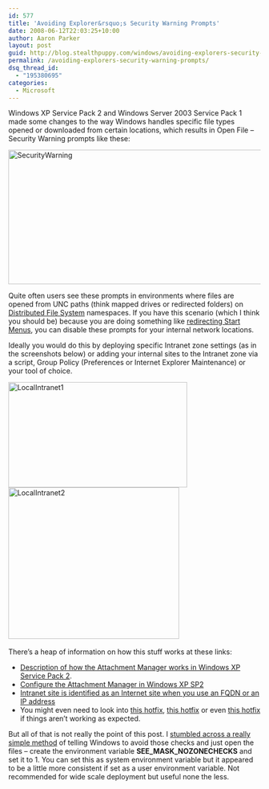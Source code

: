 ```yaml
---
id: 577
title: 'Avoiding Explorer&rsquo;s Security Warning Prompts'
date: 2008-06-12T22:03:25+10:00
author: Aaron Parker
layout: post
guid: http://blog.stealthpuppy.com/windows/avoiding-explorers-security-warning-prompts
permalink: /avoiding-explorers-security-warning-prompts/
dsq_thread_id:
  - "195380695"
categories:
  - Microsoft
---
```

Windows XP Service Pack 2 and Windows Server 2003 Service Pack 1 made some changes to the way Windows handles specific file types opened or downloaded from certain locations, which results in Open File – Security Warning prompts like these:

<img title="SecurityWarning" src="{{site.baseurl}}/media/2008/06/securitywarning.png" border="0" alt="SecurityWarning" width="579" height="268" /> 

Quite often users see these prompts in environments where files are opened from UNC paths (think mapped drives or redirected folders) on [Distributed File System](http://technet2.microsoft.com/windowsserver2008/en/library/1f0d326d-35af-4193-bda3-0d1688f90ea71033.mspx?mfr=true) namespaces. If you have this scenario (which I think you should be) because you are doing something like [redirecting Start Menus]({{site.baseurl}}/terminal-server/building-dynamic-start-menus-with-access-based-enumeration), you can disable these prompts for your internal network locations.

Ideally you would do this by deploying specific Intranet zone settings (as in the screenshots below) or adding your internal sites to the Intranet zone via a script, Group Policy (Preferences or Internet Explorer Maintenance) or your tool of choice.

<img title="LocalIntranet1" src="{{site.baseurl}}/media/2008/06/localintranet1.png" border="0" alt="LocalIntranet1" width="357" height="210" /><img title="LocalIntranet2" src="{{site.baseurl}}/media/2008/06/localintranet2.png" border="0" alt="LocalIntranet2" width="341" height="302" />  

There’s a heap of information on how this stuff works at these links:

  * [Description of how the Attachment Manager works in Windows XP Service Pack 2](http://support.microsoft.com/kb/883260).
  * [Configure the Attachment Manager in Windows XP SP2](http://smallvoid.com/article/ie-attachment-manager.html)
  * [Intranet site is identified as an Internet site when you use an FQDN or an IP address](http://support.microsoft.com/kb/303650)
  * You might even need to look into [this hotfix](http://support.microsoft.com/kb/941001), [this hotfix](http://support.microsoft.com/kb/941000) or even [this hotfix](http://support.microsoft.com/kb/929798) if things aren’t working as expected.

But all of that is not really the point of this post. I [stumbled across a really simple method](http://support.microsoft.com/kb/889815) of telling Windows to avoid those checks and just open the files – create the environment variable **SEE\_MASK\_NOZONECHECKS** and set it to 1. You can set this as system environment variable but it appeared to be a little more consistent if set as a user environment variable. Not recommended for wide scale deployment but useful none the less.